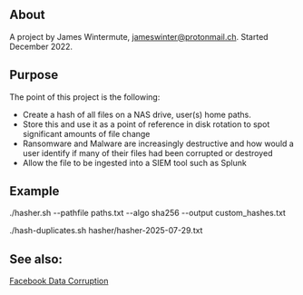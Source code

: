 
## About
A project by James Wintermute, jameswinter@protonmail.ch. Started December 2022. 

## Purpose
The point of this project is the following:

- Create a hash of all files on a NAS drive, user(s) home paths.
- Store this and use it as a point of reference in disk rotation to spot significant amounts of file change
- Ransomware and Malware are increasingly destructive and how would a user identify if many of their files had been corrupted or destroyed
- Allow the file to be ingested into a SIEM tool such as Splunk

## Example

./hasher.sh --pathfile paths.txt --algo sha256 --output custom_hashes.txt

./hash-duplicates.sh hasher/hasher-2025-07-29.txt


## See also:
[Facebook Data Corruption](https://engineering.fb.com/2021/02/23/data-infrastructure/silent-data-corruption/)

